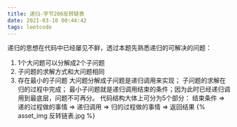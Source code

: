 ```yaml
---
title: 递归-字节206反转链表
date: 2021-03-10 00:44:42
tags: leetcode
---
```

递归的思想在代码中已经屡见不鲜，透过本题先熟悉递归的可解决的问题：
1. 1个大问题可以分解成2个子问题
2. 子问题的求解方式和大问题相同
3. 存在最小的子问题
大问题分解成子问题是递归调用来实现；
子问题的求解在归的过程中完成；
最小子问题就是递归调用结束的条件；因为此时已经递归调用到最底层，问题不可再分。
代码结构大体上可分为5个部分：
结束条件 => 递的过程做的事情 => 递归调用 => 归的过程做的事情 => 返回结果
{% asset_img 反转链表.jpg %}